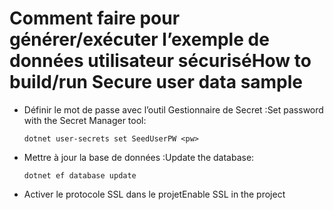 # <a name="how-to-buildrun-secure-user-data-sample"></a><span data-ttu-id="cd9f7-101">Comment faire pour générer/exécuter l’exemple de données utilisateur sécurisé</span><span class="sxs-lookup"><span data-stu-id="cd9f7-101">How to build/run Secure user data sample</span></span>

* <span data-ttu-id="cd9f7-102">Définir le mot de passe avec l’outil Gestionnaire de Secret :</span><span class="sxs-lookup"><span data-stu-id="cd9f7-102">Set password with the Secret Manager tool:</span></span>

  `dotnet user-secrets set SeedUserPW <pw>`

* <span data-ttu-id="cd9f7-103">Mettre à jour la base de données :</span><span class="sxs-lookup"><span data-stu-id="cd9f7-103">Update the database:</span></span>

    `dotnet ef database update`

* <span data-ttu-id="cd9f7-104">Activer le protocole SSL dans le projet</span><span class="sxs-lookup"><span data-stu-id="cd9f7-104">Enable SSL in the project</span></span>
